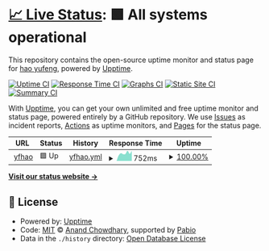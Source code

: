 # [📈 Live Status](https://yf-hao.github.io/upptime): <!--live status--> **🟩 All systems operational**

This repository contains the open-source uptime monitor and status page for [hao yufeng](https://yf-hao.github.io/upptime), powered by [Upptime](https://github.com/upptime/upptime).

[![Uptime CI](https://github.com/yf-hao/upptime/workflows/Uptime%20CI/badge.svg)](https://github.com/yf-hao/upptime/actions?query=workflow%3A%22Uptime+CI%22)
[![Response Time CI](https://github.com/yf-hao/upptime/workflows/Response%20Time%20CI/badge.svg)](https://github.com/yf-hao/upptime/actions?query=workflow%3A%22Response+Time+CI%22)
[![Graphs CI](https://github.com/yf-hao/upptime/workflows/Graphs%20CI/badge.svg)](https://github.com/yf-hao/upptime/actions?query=workflow%3A%22Graphs+CI%22)
[![Static Site CI](https://github.com/yf-hao/upptime/workflows/Static%20Site%20CI/badge.svg)](https://github.com/yf-hao/upptime/actions?query=workflow%3A%22Static+Site+CI%22)
[![Summary CI](https://github.com/yf-hao/upptime/workflows/Summary%20CI/badge.svg)](https://github.com/yf-hao/upptime/actions?query=workflow%3A%22Summary+CI%22)

With [Upptime](https://upptime.js.org), you can get your own unlimited and free uptime monitor and status page, powered entirely by a GitHub repository. We use [Issues](https://github.com/yf-hao/upptime/issues) as incident reports, [Actions](https://github.com/yf-hao/upptime/actions) as uptime monitors, and [Pages](https://yf-hao.github.io/upptime) for the status page.

<!--start: status pages-->
<!-- This summary is generated by Upptime (https://github.com/upptime/upptime) -->
<!-- Do not edit this manually, your changes will be overwritten -->
<!-- prettier-ignore -->
| URL | Status | History | Response Time | Uptime |
| --- | ------ | ------- | ------------- | ------ |
| <img alt="" src="https://icons.duckduckgo.com/ip3/yfhao12.serv00.net.ico" height="13"> [yfhao](https://yfhao12.serv00.net) | 🟩 Up | [yfhao.yml](https://github.com/yf-hao/upptime/commits/HEAD/history/yfhao.yml) | <details><summary><img alt="Response time graph" src="./graphs/yfhao/response-time-week.png" height="20"> 752ms</summary><br><a href="https://yf-hao.github.io/upptime/history/yfhao"><img alt="Response time 740" src="https://img.shields.io/endpoint?url=https%3A%2F%2Fraw.githubusercontent.com%2Fyf-hao%2Fupptime%2FHEAD%2Fapi%2Fyfhao%2Fresponse-time.json"></a><br><a href="https://yf-hao.github.io/upptime/history/yfhao"><img alt="24-hour response time 972" src="https://img.shields.io/endpoint?url=https%3A%2F%2Fraw.githubusercontent.com%2Fyf-hao%2Fupptime%2FHEAD%2Fapi%2Fyfhao%2Fresponse-time-day.json"></a><br><a href="https://yf-hao.github.io/upptime/history/yfhao"><img alt="7-day response time 752" src="https://img.shields.io/endpoint?url=https%3A%2F%2Fraw.githubusercontent.com%2Fyf-hao%2Fupptime%2FHEAD%2Fapi%2Fyfhao%2Fresponse-time-week.json"></a><br><a href="https://yf-hao.github.io/upptime/history/yfhao"><img alt="30-day response time 740" src="https://img.shields.io/endpoint?url=https%3A%2F%2Fraw.githubusercontent.com%2Fyf-hao%2Fupptime%2FHEAD%2Fapi%2Fyfhao%2Fresponse-time-month.json"></a><br><a href="https://yf-hao.github.io/upptime/history/yfhao"><img alt="1-year response time 740" src="https://img.shields.io/endpoint?url=https%3A%2F%2Fraw.githubusercontent.com%2Fyf-hao%2Fupptime%2FHEAD%2Fapi%2Fyfhao%2Fresponse-time-year.json"></a></details> | <details><summary><a href="https://yf-hao.github.io/upptime/history/yfhao">100.00%</a></summary><a href="https://yf-hao.github.io/upptime/history/yfhao"><img alt="All-time uptime 100.00%" src="https://img.shields.io/endpoint?url=https%3A%2F%2Fraw.githubusercontent.com%2Fyf-hao%2Fupptime%2FHEAD%2Fapi%2Fyfhao%2Fuptime.json"></a><br><a href="https://yf-hao.github.io/upptime/history/yfhao"><img alt="24-hour uptime 100.00%" src="https://img.shields.io/endpoint?url=https%3A%2F%2Fraw.githubusercontent.com%2Fyf-hao%2Fupptime%2FHEAD%2Fapi%2Fyfhao%2Fuptime-day.json"></a><br><a href="https://yf-hao.github.io/upptime/history/yfhao"><img alt="7-day uptime 100.00%" src="https://img.shields.io/endpoint?url=https%3A%2F%2Fraw.githubusercontent.com%2Fyf-hao%2Fupptime%2FHEAD%2Fapi%2Fyfhao%2Fuptime-week.json"></a><br><a href="https://yf-hao.github.io/upptime/history/yfhao"><img alt="30-day uptime 100.00%" src="https://img.shields.io/endpoint?url=https%3A%2F%2Fraw.githubusercontent.com%2Fyf-hao%2Fupptime%2FHEAD%2Fapi%2Fyfhao%2Fuptime-month.json"></a><br><a href="https://yf-hao.github.io/upptime/history/yfhao"><img alt="1-year uptime 100.00%" src="https://img.shields.io/endpoint?url=https%3A%2F%2Fraw.githubusercontent.com%2Fyf-hao%2Fupptime%2FHEAD%2Fapi%2Fyfhao%2Fuptime-year.json"></a></details>

<!--end: status pages-->

[**Visit our status website →**](https://yf-hao.github.io/upptime)

## 📄 License

- Powered by: [Upptime](https://github.com/upptime/upptime)
- Code: [MIT](./LICENSE) © [Anand Chowdhary](https://anandchowdhary.com), supported by [Pabio](https://pabio.com)
- Data in the `./history` directory: [Open Database License](https://opendatacommons.org/licenses/odbl/1-0/)
